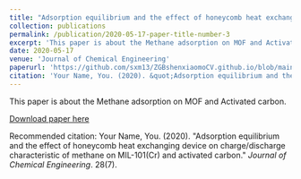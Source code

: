 ```yaml
---
title: "Adsorption equilibrium and the effect of honeycomb heat exchanging device on charge/discharge characteristic of methane on MIL-101(Cr) and activated carbon"
collection: publications
permalink: /publication/2020-05-17-paper-title-number-3
excerpt: 'This paper is about the Methane adsorption on MOF and Activated carbon'
date: 2020-05-17
venue: 'Journal of Chemical Engineering'
paperurl: 'https://github.com/sxm13/ZGBshenxiaomoCV.github.io/blob/main/files/Adsorption%20equilibrium%20and%20the%20effect%20of%20honeycomb%20heat%20exchanging.pdf'
citation: 'Your Name, You. (2020). &quot;Adsorption equilibrium and the effect of honeycomb heat exchanging device on charge/discharge characteristic of methane on MIL-101(Cr) and activated carbon.&quot; <i>Journal of Chemical Engineering</i>. 28(7).'
---
```

This paper is about the Methane adsorption on MOF and Activated carbon.

[Download paper here](https://github.com/sxm13/ZGBshenxiaomoCV.github.io/blob/main/files/Adsorption%20equilibrium%20and%20the%20effect%20of%20honeycomb%20heat%20exchanging.pdf)

Recommended citation: Your Name, You. (2020). "Adsorption equilibrium and the effect of honeycomb heat exchanging device on charge/discharge characteristic of methane on MIL-101(Cr) and activated carbon." <i>Journal of Chemical Engineering</i>. 28(7).

